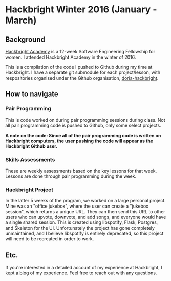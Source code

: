 # Hackbright Winter 2016 (January - March)

## Background
[Hackbright Academy](https://hackbrightacademy.com) is a 12-week Software Engineering Fellowship for women.
I attended Hackbright Academy in the winter of 2016.

This is a compilation of the code I pushed to Github during my time at Hackbright.
I have a separate git submodule for each project/lesson, with respositories organised under the Github organisation, [doria-hackbright](https://github.com/doria-hackbright).

## How to navigate

### Pair Programming
This is code worked on during pair programming sessions during class. Not all pair programming code is pushed to Github, only some select projects.

**A note on the code: Since all of the pair programming code is written on Hackbright computers, the user pushing the code will appear as the Hackbright Github user.**

### Skills Assessments
These are weekly assessments based on the key lessons for that week. Lessons are done through pair programming during the week.

### Hackbright Project
In the latter 5 weeks of the program, we worked on a large personal project.
Mine was an "office jukebox", where the user can create a "jukebox session", which returns a unique URL.
They can then send this URL to other users who can upvote, downvote, and add songs, and everyone would have a single shared session.
This is created using libspotify, Flask, Postgres, and Skeleton for the UI.
Unfortunately the project has gone completely unmaintained, and I believe libspotify is entirely deprecated, so this project will need to be recreated in order to work.

## Etc.
If you're interested in a detailed account of my experience at Hackbright, I kept [a blog](https://doriable.github.io/tags/hackbright/) of my experience.
Feel free to reach out with any questions.
